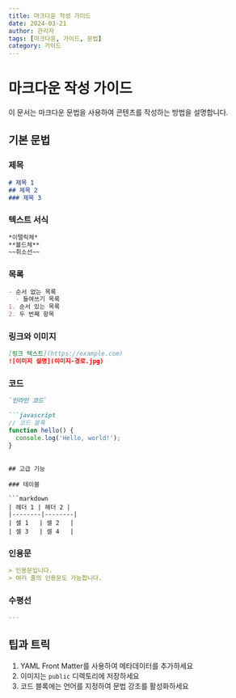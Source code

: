 ```yaml
---
title: 마크다운 작성 가이드
date: 2024-03-21
author: 관리자
tags: [마크다운, 가이드, 문법]
category: 가이드
---
```


# 마크다운 작성 가이드

이 문서는 마크다운 문법을 사용하여 콘텐츠를 작성하는 방법을 설명합니다.

## 기본 문법

### 제목

```markdown
# 제목 1
## 제목 2
### 제목 3
```

### 텍스트 서식

```markdown
*이탤릭체*
**볼드체**
~~취소선~~
```

### 목록

```markdown
- 순서 없는 목록
  - 들여쓰기 목록
1. 순서 있는 목록
2. 두 번째 항목
```

### 링크와 이미지

```markdown
[링크 텍스트](https://example.com)
![이미지 설명](이미지-경로.jpg)
```

### 코드

```markdown
`인라인 코드`

```javascript
// 코드 블록
function hello() {
  console.log('Hello, world!');
}
```
```

## 고급 기능

### 테이블

```markdown
| 헤더 1 | 헤더 2 |
|--------|--------|
| 셀 1   | 셀 2   |
| 셀 3   | 셀 4   |
```

### 인용문

```markdown
> 인용문입니다.
> 여러 줄의 인용문도 가능합니다.
```

### 수평선

```markdown
---
```

## 팁과 트릭

1. YAML Front Matter를 사용하여 메타데이터를 추가하세요
2. 이미지는 `public` 디렉토리에 저장하세요
3. 코드 블록에는 언어를 지정하여 문법 강조를 활성화하세요 
